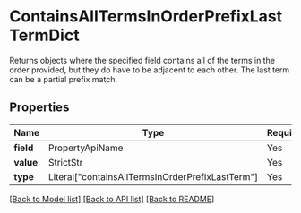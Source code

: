 # ContainsAllTermsInOrderPrefixLastTermDict

Returns objects where the specified field contains all of the terms in the order provided, 
but they do have to be adjacent to each other.
The last term can be a partial prefix match.


## Properties
| Name | Type | Required | Description |
| ------------ | ------------- | ------------- | ------------- |
**field** | PropertyApiName | Yes |  |
**value** | StrictStr | Yes |  |
**type** | Literal["containsAllTermsInOrderPrefixLastTerm"] | Yes | None |


[[Back to Model list]](../../../README.md#models-v1-link) [[Back to API list]](../../../README.md#apis-v1-link) [[Back to README]](../../../README.md)
